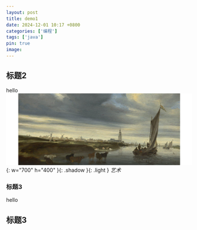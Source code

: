 ```yaml
---
layout: post
title: demo1
date: 2024-12-01 10:17 +0800
categories: ['编程']
tags: ['java']
pin: true
image: 
---
```


## 标题2
hello
![art](/assets/image/下载.png){: w="700" h="400" }{: .shadow }{: .light }
_艺术_
### 标题3
hello 
## 标题3